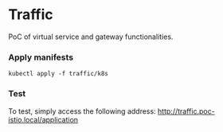 # Traffic

PoC of virtual service and gateway functionalities.

### Apply manifests

```
kubectl apply -f traffic/k8s
```

### Test

To test, simply access the following address: http://traffic.poc-istio.local/application

